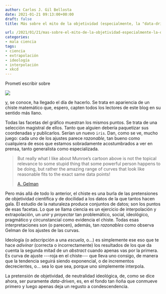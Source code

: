 ```yaml
---
author: Carlos J. Gil Bellosta
date: 2021-01-21 09:13:00+00:00
draft: false
title: Más sobre el mito de la objetividad (especialmente, la "data-driven")

url: /2021/01/21/mas-sobre-el-mito-de-la-objetividad-especialmente-la-data-driven/
categories:
- mala ciencia
tags:
- ciencia
- extrapolación
- ideología
- interpolación
- xkcd
---
```


Prometí escribir sobre

[![](/wp-uploads/2021/01/curve_fitting.png#center)
](https://xkcd.com/2048/)

y, se conoce, ha llegado el día de hacerlo. Se trata en apariencia de un chiste matemático que, espero, capten todos los lectores de este blog en su sentido más llano.

Todas las facetas del gráfico muestran los mismos puntos. Se trata de una selección magistral de ellos. Tanto que alguien debería paquetizar sus coordenadas y publicarlos. Serían un nuevo `iris`. Dan, como se ve, mucho juego: cada uno de los ajustes parece _razonable_, tan bueno como cualquiera de esos que estamos sobradamente acostumbrados a ver en prensa, tanto generalista como especializada.

>But really what I like about Munroe’s cartoon above is not the topical relevance to some stupid thing that some powerful person happens to be doing, but rather the amazing range of curves that look like reasonable fits to the exact same data points!
>
> [A. Gelman](https://statmodeling.stat.columbia.edu/2021/01/07/xkcd-curve-fitting-methods-and-the-messages-they-send/)

Pero más allá de todo lo anterior, el chiste es una burla de las pretensiones de objetividad científica y de docilidad a los datos de la que tantos hacen gala. El estudio de la naturaleza produce conjuntos de datos; son los puntos de esas facetas. Lo que se llama ciencia es un ejercicio de interpolación y extrapolación, un _unir_ y _proyectar_ tan problemático, social, ideológico, pragmático y circunstancial como evidencia el chiste. Todas esas interpretaciones son (o parecen), además, tan _razonables_ como observa Gelman de los ajustes de las curvas.

Ideología (o adscripción a una _escuela_, o...) es simplemente ese eso que te hace _adivinar_ (correcta o incorrectamente) los resultados de los que da cuenta la segunda mitad de un _abstract_ cuando apenas vas por la primera. Es curva de ajuste ---roja en el chiste--- que lleva uno consigo, de manera que la tendencia seguirá siendo exponencial, o de incrementos decrecientes, o... sea lo que sea, porque uno simplemente interpola.

La pretensión de objetividad, de neutralidad ideológica, de, como se dice ahora, ser puramente _data-driven_, es, en el fondo tan ñoña que conmueve primero y luego apenas deja un regusto a condescendencia.